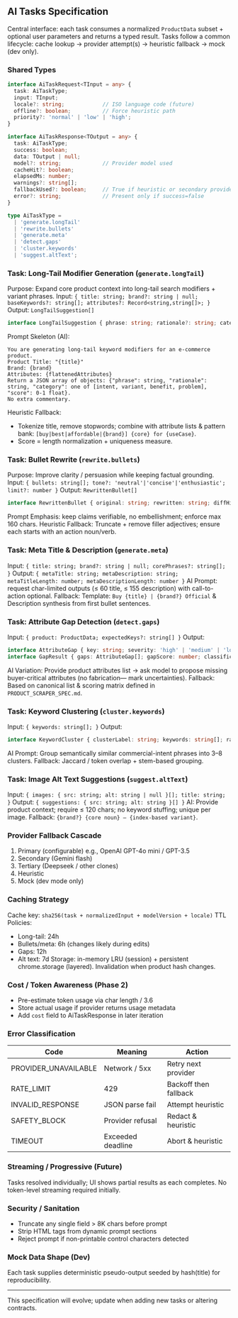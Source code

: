 ## AI Tasks Specification

Central interface: each task consumes a normalized `ProductData` subset + optional user parameters and returns a typed result. Tasks follow a common lifecycle: cache lookup → provider attempt(s) → heuristic fallback → mock (dev only).

### Shared Types
```ts
interface AiTaskRequest<TInput = any> {
  task: AiTaskType;
  input: TInput;
  locale?: string;            // ISO language code (future)
  offline?: boolean;          // Force heuristic path
  priority?: 'normal' | 'low' | 'high';
}

interface AiTaskResponse<TOutput = any> {
  task: AiTaskType;
  success: boolean;
  data: TOutput | null;
  model?: string;             // Provider model used
  cacheHit?: boolean;
  elapsedMs: number;
  warnings?: string[];
  fallbackUsed?: boolean;     // True if heuristic or secondary provider
  error?: string;             // Present only if success=false
}

type AiTaskType =
  | 'generate.longTail'
  | 'rewrite.bullets'
  | 'generate.meta'
  | 'detect.gaps'
  | 'cluster.keywords'
  | 'suggest.altText';
```

### Task: Long-Tail Modifier Generation (`generate.longTail`)
Purpose: Expand core product context into long-tail search modifiers + variant phrases.
Input: `{ title: string; brand?: string | null; baseKeywords?: string[]; attributes?: Record<string,string[]>; }`
Output: `LongTailSuggestion[]`
```ts
interface LongTailSuggestion { phrase: string; rationale?: string; category?: string; score: number; } // score 0–1
```
Prompt Skeleton (AI):
```
You are generating long-tail keyword modifiers for an e-commerce product.
Product Title: "{title}"
Brand: {brand}
Attributes: {flattenedAttributes}
Return a JSON array of objects: {"phrase": string, "rationale": string, "category": one of [intent, variant, benefit, problem], "score": 0-1 float}.
No extra commentary.
```
Heuristic Fallback:
- Tokenize title, remove stopwords; combine with attribute lists & pattern bank: `[buy|best|affordable|{brand}] {core} for {useCase}`.
- Score = length normalization + uniqueness measure.

### Task: Bullet Rewrite (`rewrite.bullets`)
Purpose: Improve clarity / persuasion while keeping factual grounding.
Input: `{ bullets: string[]; tone?: 'neutral'|'concise'|'enthusiastic'; limit?: number }`
Output: `RewrittenBullet[]`
```ts
interface RewrittenBullet { original: string; rewritten: string; diffHint?: string; length: number; }
```
Prompt Emphasis: keep claims verifiable, no embellishment; enforce max 160 chars.
Heuristic Fallback: Truncate + remove filler adjectives; ensure each starts with an action noun/verb.

### Task: Meta Title & Description (`generate.meta`)
Input: `{ title: string; brand?: string | null; corePhrases?: string[]; }`
Output: `{ metaTitle: string; metaDescription: string; metaTitleLength: number; metaDescriptionLength: number }`
AI Prompt: request char-limited outputs (≤ 60 title, ≤ 155 description) with call-to-action optional.
Fallback: Template: `Buy {title} | {brand?} Official` & Description synthesis from first bullet sentences.

### Task: Attribute Gap Detection (`detect.gaps`)
Input: `{ product: ProductData; expectedKeys?: string[] }`
Output:
```ts
interface AttributeGap { key: string; severity: 'high' | 'medium' | 'low'; suggestion: string; }
interface GapResult { gaps: AttributeGap[]; gapScore: number; classification: 'none'|'mild'|'moderate'|'severe'; }
```
AI Variation: Provide product attributes list → ask model to propose missing buyer-critical attributes (no fabrication— mark uncertainties).
Fallback: Based on canonical list & scoring matrix defined in `PRODUCT_SCRAPER_SPEC.md`.

### Task: Keyword Clustering (`cluster.keywords`)
Input: `{ keywords: string[]; }`
Output:
```ts
interface KeywordCluster { clusterLabel: string; keywords: string[]; rationale?: string; }
```
AI Prompt: Group semantically similar commercial-intent phrases into 3–8 clusters.
Fallback: Jaccard / token overlap + stem-based grouping.

### Task: Image Alt Text Suggestions (`suggest.altText`)
Input: `{ images: { src: string; alt: string | null }[]; title: string; }`
Output: `{ suggestions: { src: string; alt: string }[] }`
AI: Provide product context; require ≤ 120 chars; no keyword stuffing; unique per image.
Fallback: `{brand?} {core noun} – {index-based variant}`.

### Provider Fallback Cascade
1. Primary (configurable) e.g., OpenAI GPT-4o mini / GPT-3.5
2. Secondary (Gemini flash)
3. Tertiary (Deepseek / other clones)
4. Heuristic
5. Mock (dev mode only)

### Caching Strategy
Cache key: `sha256(task + normalizedInput + modelVersion + locale)`
TTL Policies:
- Long-tail: 24h
- Bullets/meta: 6h (changes likely during edits)
- Gaps: 12h
- Alt text: 7d
Storage: in-memory LRU (session) + persistent chrome.storage (layered). Invalidation when product hash changes.

### Cost / Token Awareness (Phase 2)
- Pre-estimate token usage via char length / 3.6
- Store actual usage if provider returns usage metadata
- Add `cost` field to AiTaskResponse in later iteration

### Error Classification
| Code | Meaning | Action |
|------|---------|--------|
| PROVIDER_UNAVAILABLE | Network / 5xx | Retry next provider |
| RATE_LIMIT | 429 | Backoff then fallback |
| INVALID_RESPONSE | JSON parse fail | Attempt heuristic |
| SAFETY_BLOCK | Provider refusal | Redact & heuristic |
| TIMEOUT | Exceeded deadline | Abort & heuristic |

### Streaming / Progressive (Future)
Tasks resolved individually; UI shows partial results as each completes. No token-level streaming required initially.

### Security / Sanitation
- Truncate any single field > 8K chars before prompt
- Strip HTML tags from dynamic prompt sections
- Reject prompt if non-printable control characters detected

### Mock Data Shape (Dev)
Each task supplies deterministic pseudo-output seeded by hash(title) for reproducibility.

---
This specification will evolve; update when adding new tasks or altering contracts.
